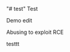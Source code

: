 "# test" 
Test

Demo edit

Abusing to exploit RCE


                               

testtt
                  
